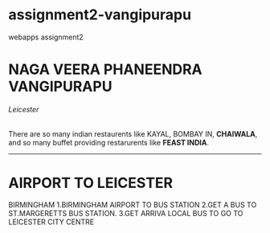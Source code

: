 # assignment2-vangipurapu
webapps assignment2
# NAGA VEERA PHANEENDRA VANGIPURAPU
###### Leicester
There are so many indian restaurents like KAYAL, BOMBAY IN, **CHAIWALA**, and so many buffet providing restarurents like **FEAST INDIA**.

---

# AIRPORT TO LEICESTER
BIRMINGHAM
1.BIRMINGHAM AIRPORT TO BUS STATION 
2.GET A BUS TO ST.MARGERETTS BUS STATION.
3.GET ARRIVA LOCAL BUS TO GO TO LEICESTER CITY CENTRE 

